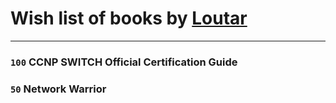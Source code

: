 # Wish list of books by [Loutar](https://plus.google.com/110570059376798782385)
---

### `100` CCNP SWITCH Official Certification Guide

### `50` Network Warrior

